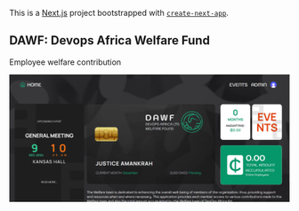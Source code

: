 This is a [Next.js](https://nextjs.org) project bootstrapped with [`create-next-app`](https://nextjs.org/docs/app/api-reference/cli/create-next-app).

## DAWF: Devops Africa Welfare Fund

Employee welfare contribution

![alt text](image.png)